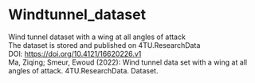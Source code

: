 # Windtunnel_dataset
Wind tunnel dataset with a wing at all angles of attack  
The dataset is stored and published on 4TU.ResearchData  
DOI: https://doi.org/10.4121/16620226.v1  
Ma, Ziqing; Smeur, Ewoud (2022): Wind tunnel data set with a wing at all angles of attack. 4TU.ResearchData. Dataset.

